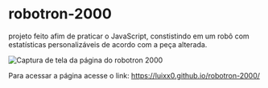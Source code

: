 # robotron-2000

projeto feito afim de praticar o JavaScript, constistindo em um robô com estatísticas personalizáveis de acordo com a peça alterada.

![Captura de tela da página do robotron 2000](https://user-images.githubusercontent.com/119303049/219064462-24ff00eb-2e3f-47a7-936a-316d429cfff1.png)

Para acessar a página acesse o link: https://luixx0.github.io/robotron-2000/
